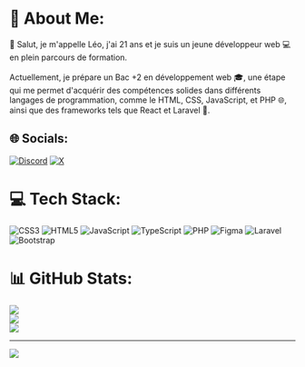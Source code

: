 # 💫 About Me:
👋 Salut, je m'appelle Léo, j'ai 21 ans et je suis un jeune développeur web 💻 en plein parcours de formation.<br><br>Actuellement, je prépare un Bac +2 en développement web 🎓, une étape qui me permet d'acquérir des compétences solides dans différents langages de programmation, comme le HTML, CSS, JavaScript, et PHP 🌐, ainsi que des frameworks tels que React et Laravel 🚀.


## 🌐 Socials:
[![Discord](https://img.shields.io/badge/Discord-%237289DA.svg?logo=discord&logoColor=white)](https://discord.gg/DevSaylen) [![X](https://img.shields.io/badge/X-black.svg?logo=X&logoColor=white)](https://x.com/DevSaylen) 

# 💻 Tech Stack:
![CSS3](https://img.shields.io/badge/css3-%231572B6.svg?style=for-the-badge&logo=css3&logoColor=white) ![HTML5](https://img.shields.io/badge/html5-%23E34F26.svg?style=for-the-badge&logo=html5&logoColor=white) ![JavaScript](https://img.shields.io/badge/javascript-%23323330.svg?style=for-the-badge&logo=javascript&logoColor=%23F7DF1E) ![TypeScript](https://img.shields.io/badge/typescript-%23007ACC.svg?style=for-the-badge&logo=typescript&logoColor=white) ![PHP](https://img.shields.io/badge/php-%23777BB4.svg?style=for-the-badge&logo=php&logoColor=white) ![Figma](https://img.shields.io/badge/figma-%23F24E1E.svg?style=for-the-badge&logo=figma&logoColor=white) ![Laravel](https://img.shields.io/badge/laravel-%23FF2D20.svg?style=for-the-badge&logo=laravel&logoColor=white) ![Bootstrap](https://img.shields.io/badge/bootstrap-%238511FA.svg?style=for-the-badge&logo=bootstrap&logoColor=white)
# 📊 GitHub Stats:
![](https://github-readme-stats.vercel.app/api?username=DevSaylen&theme=one_dark_pro&hide_border=false&include_all_commits=true&count_private=true)<br/>
![](https://github-readme-streak-stats.herokuapp.com/?user=DevSaylen&theme=one_dark_pro&hide_border=false)<br/>
![](https://github-readme-stats.vercel.app/api/top-langs/?username=DevSaylen&theme=one_dark_pro&hide_border=false&include_all_commits=true&count_private=true&layout=compact)

---
[![](https://visitcount.itsvg.in/api?id=DevSaylen&icon=0&color=0)](https://visitcount.itsvg.in)

<!-- Proudly created with GPRM ( https://gprm.itsvg.in ) -->
